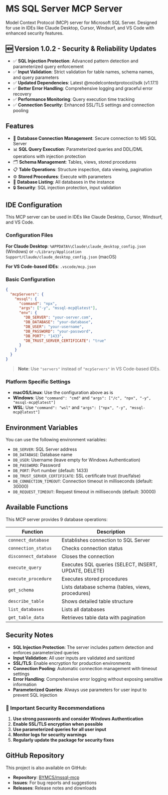 # MS SQL Server MCP Server

Model Context Protocol (MCP) server for Microsoft SQL Server. Designed for use in IDEs like Claude Desktop, Cursor, Windsurf, and VS Code with enhanced security features.

## 🆕 Version 1.0.2 - Security & Reliability Updates

- ✅ **SQL Injection Protection**: Advanced pattern detection and parameterized query enforcement
- ✅ **Input Validation**: Strict validation for table names, schema names, and query parameters
- ✅ **Updated Dependencies**: Latest @modelcontextprotocol/sdk (v1.17.1)
- ✅ **Better Error Handling**: Comprehensive logging and graceful error recovery
- ✅ **Performance Monitoring**: Query execution time tracking
- ✅ **Connection Security**: Enhanced SSL/TLS settings and connection pooling

## Features

- 🔗 **Database Connection Management**: Secure connection to MS SQL Server
- 📊 **SQL Query Execution**: Parameterized queries and DDL/DML operations with injection protection
- 🗂️ **Schema Management**: Tables, views, stored procedures
- 📋 **Table Operations**: Structure inspection, data viewing, pagination
- ⚙️ **Stored Procedures**: Execute with parameters
- 🏢 **Database Listing**: All databases in the instance
- 🔒 **Security**: SQL injection protection, input validation

## IDE Configuration

This MCP server can be used in IDEs like Claude Desktop, Cursor, Windsurf, and VS Code.

### Configuration Files

**For Claude Desktop**: `%APPDATA%\Claude\claude_desktop_config.json` (Windows) or `~/Library/Application Support/Claude/claude_desktop_config.json` (macOS)

**For VS Code-based IDEs**: `.vscode/mcp.json`

### Basic Configuration

```json
{
  "mcpServers": {
    "mssql": {
      "command": "npx",
      "args": ["-y", "mssql-mcp@latest"],
      "env": {
        "DB_SERVER": "your-server.com",
        "DB_DATABASE": "your-database", 
        "DB_USER": "your-username",
        "DB_PASSWORD": "your-password",
        "DB_PORT": "1433",
        "DB_TRUST_SERVER_CERTIFICATE": "true"
      }
    }
  }
}
```

> **Note**: Use `"servers"` instead of `"mcpServers"` in VS Code-based IDEs.

### Platform Specific Settings

- **macOS/Linux**: Use the configuration above as is
- **Windows**: Use `"command": "cmd"` and `"args": ["/c", "npx", "-y", "mssql-mcp@latest"]`
- **WSL**: Use `"command": "wsl"` and `"args": ["npx", "-y", "mssql-mcp@latest"]`

## Environment Variables

You can use the following environment variables:

- `DB_SERVER`: SQL Server address
- `DB_DATABASE`: Database name
- `DB_USER`: Username (leave empty for Windows Authentication)
- `DB_PASSWORD`: Password
- `DB_PORT`: Port number (default: 1433)
- `DB_TRUST_SERVER_CERTIFICATE`: SSL certificate trust (true/false)
- `DB_CONNECTION_TIMEOUT`: Connection timeout in milliseconds (default: 30000)
- `DB_REQUEST_TIMEOUT`: Request timeout in milliseconds (default: 30000)

## Available Functions

This MCP server provides 9 database operations:

| Function | Description |
|----------|-------------|
| `connect_database` | Establishes connection to SQL Server |
| `connection_status` | Checks connection status |
| `disconnect_database` | Closes the connection |
| `execute_query` | Executes SQL queries (SELECT, INSERT, UPDATE, DELETE) |
| `execute_procedure` | Executes stored procedures |
| `get_schema` | Lists database schema (tables, views, procedures) |
| `describe_table` | Shows detailed table structure |
| `list_databases` | Lists all databases |
| `get_table_data` | Retrieves table data with pagination |

## Security Notes

- **SQL Injection Protection**: The server includes pattern detection and enforces parameterized queries
- **Input Validation**: All user inputs are validated and sanitized
- **SSL/TLS**: Enable encryption for production environments
- **Connection Pooling**: Automatic connection management with timeout settings
- **Error Handling**: Comprehensive error logging without exposing sensitive information
- **Parameterized Queries**: Always use parameters for user input to prevent SQL injection

### 🚨 Important Security Recommendations

1. **Use strong passwords and consider Windows Authentication**
2. **Enable SSL/TLS encryption when possible**
3. **Use parameterized queries for all user input**
4. **Monitor logs for security warnings**
5. **Regularly update the package for security fixes**

## GitHub Repository

This project is also available on GitHub:
- **Repository**: [BYMCS/mssql-mcp](https://github.com/BYMCS/mssql-mcp)
- **Issues**: For bug reports and suggestions
- **Releases**: Release notes and downloads
